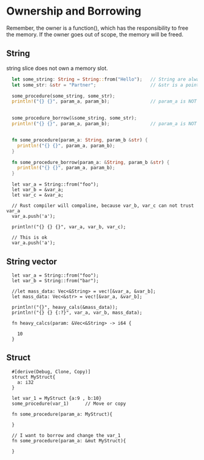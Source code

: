 # Ownership and Borrowing

Remember, the owner is a function(), which has the responsibility to free the memory. If the owner goes out of scope, the memory will be freed.

## String

string slice does not own a memory slot.

```rust
  let some_string: String = String::from("Hello");   // String are always on the heap
  let some_str: &str = "Partner";                    // &str is a pointer to either stack of heap.

  some_procedure(some_string, some_str);
  println!("{} {}", param_a, param_b);               // param_a is NOT avialable!

  
  some_procedure_borrow(&some_string, some_str);
  println!("{} {}", param_a, param_b);               // param_a is NOT avialable!


  fn some_procedure(param_a: String, param_b &str) {
    println!("{} {}", param_a, param_b);
  }

  fn some_procedure_borrow(param_a: &String, param_b &str) {
    println!("{} {}", param_a, param_b);
  }

```



```
  let var_a = String::from("foo");
  let var_b = &var_a;
  let var_c = &var_a;
  
  // Rust compiler will compaline, because var_b, var_c can not trust var_a
  var_a.push('a');  

  println!("{} {} {}", var_a, var_b, var_c);

  // This is ok
  var_a.push('a'); 

```


## String vector
```
  let var_a = String::from("foo");
  let var_b = String::from("bar");
  
  //let mass_data: Vec<&String> = vec![&var_a, &var_b];
  let mass_data: Vec<&str> = vec![&var_a, &var_b];

  println!("{}", heavy_cals(&mass_data));
  println!("{} {} {:?}", var_a, var_b, mass_data);

  fn heavy_calcs(param: &Vec<&String> -> i64 {

    10
  }

```

## Struct

```
  #[derive(Debug, Clone, Copy)]
  struct MyStruct{
    a: i32
  }

  let var_1 = MyStruct {a:9 , b:10}
  some_procedure(var_1)      // Move or copy

  fn some_procedure(param_a: MyStruct){

  }

  // I want to borrow and change the var_1
  fn some_procedure(param_a: &mut MyStruct){

  }
```
